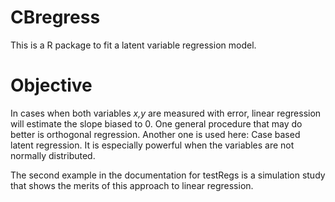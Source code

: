 # CBregress
This is a R package to fit a latent variable regression model.

# Objective
In cases when both variables _x,y_ are measured with error, linear regression will estimate the slope biased to 0. One general procedure that may do better is orthogonal regression. Another one is used here: Case based latent regression. It is especially powerful when the variables are not normally distributed. 

The second example in the documentation for testRegs is a simulation study that shows the merits of this approach to linear regression.  

